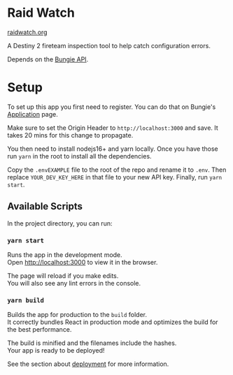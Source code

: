 # Raid Watch

[raidwatch.org](http://raidwatch.org)

A Destiny 2 fireteam inspection tool to help catch configuration errors.

Depends on the [Bungie API](https://bungie-net.github.io/multi/index.html).

# Setup

To set up this app you first need to register. You can do that on Bungie's
[Application](https://www.bungie.net/en/Application) page.

Make sure to set the Origin Header to `http://localhost:3000` and save. It takes 20 mins for this
change to propagate.

You then need to install nodejs16+ and yarn locally. Once you have those run `yarn` in the root to
install all the dependencies.

Copy the `.envEXAMPLE` file to the root of the repo and rename it to `.env`. Then replace
`YOUR_DEV_KEY_HERE` in that file to your new API key. Finally, run `yarn start`.

## Available Scripts

In the project directory, you can run:

### `yarn start`

Runs the app in the development mode.\
Open [http://localhost:3000](http://localhost:3000) to view it in the browser.

The page will reload if you make edits.\
You will also see any lint errors in the console.

### `yarn build`

Builds the app for production to the `build` folder.\
It correctly bundles React in production mode and optimizes the build for the best performance.

The build is minified and the filenames include the hashes.\
Your app is ready to be deployed!

See the section about [deployment](https://facebook.github.io/create-react-app/docs/deployment) for
more information.
